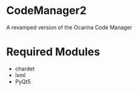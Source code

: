 # CodeManager2
A revamped version of the Ocarina Code Manager

# Required Modules
* chardet
* lxml
* PyQt5
